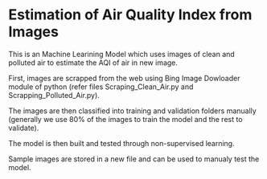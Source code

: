 # Estimation of Air Quality Index from Images

This is an Machine Learining Model which uses images of clean and polluted air to estimate the AQI of air in new image.

First, images are scrapped from the web using Bing Image Dowloader module of python (refer files Scraping_Clean_Air.py and Scrapping_Polluted_Air.py).

The images are then classified into training and validation folders manually (generally we use 80% of the images to train the model and the rest to validate).

The model is then built and tested through non-supervised learning.

Sample images are stored in a new file and can be used to manualy test the model.
